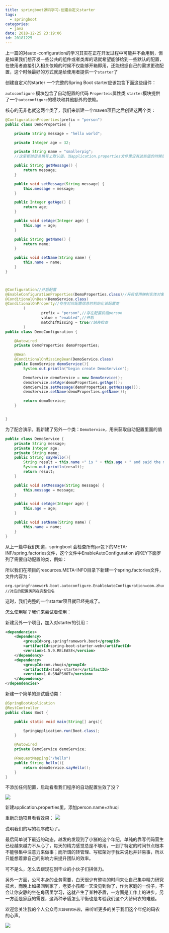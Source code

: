 ```yaml
---
title: springboot源码学习-创建自定义starter
tags:
  - springboot
categories:
  - java
date: 2018-12-25 23:19:06
id: 20181225
---
```



上一篇的对auto-configuration的学习其实在正在开发过程中可能并不会用到，但是如果我们想开发一些公共的组件或者类库的话就希望能够给到一些默认的配置，在使用者直接引入相关依赖的时候不仅能够开箱即用，还能根据自己的需求更改配置，这个时候最好的方式就是给使用者提供一个`starter`了

<!-- more -->



创建自定义的starter
一个完整的Spring Boot starter应该包含下面这些组件：

`autoconfigure` 模块包含了自动配置的代码
`Properteis`属性类
`starter`模块提供了一个`autoconfigure`的模块和其他额外的依赖。

核心的无非也就这两个类了，我们来新建一个maven项目之后创建这两个类：
``` java
@ConfigurationProperties(prefix = "person")
public class DemoProperties {

    private String message = "hello world";

    private Integer age = 32;

    private String name = "smallerpig"; 
    //这里都给信息填写上默认值，当application.properties文件里没有这些值的时候则使用这些值来作为默认

    public String getMessage() {
        return message;
    }

    public void setMessage(String message) {
        this.message = message;
    }

    public Integer getAge() {
        return age;
    }

    public void setAge(Integer age) {
        this.age = age;
    }

    public String getName() {
        return name;
    }

    public void setName(String name) {
        this.name = name;
    }
}



@Configuration//开启配置
@EnableConfigurationProperties(DemoProperties.class)//开启使用映射实体对象
@ConditionalOnBean(DemoService.class)
@ConditionalOnProperty//存在对应配置信息时初始化该配置类
        (
                prefix = "person",//存在配置前缀person
                value = "enabled",//开启
                matchIfMissing = true//缺失检查
        )
public class DemoConfiguration {

    @Autowired
    private DemoProperties demoProperties;

    @Bean
    @ConditionalOnMissingBean(DemoService.class)
    public DemoService demoService(){
        System.out.println("begin create DemoService");

        DemoService demoService = new DemoService();
        demoService.setAge(demoProperties.getAge());
        demoService.setMessage(demoProperties.getMessage());
        demoService.setName(demoProperties.getName());

        return demoService;
    }


}
```
为了配合演示，我新建了另外一个类：`DemoService`，用来获取自动配置里面的值

``` java
public class DemoService {
    private String message;
    private Integer age;
    private String name;
    public String sayHello(){
        String result = this.name +" is " + this.age + " and said the message :" + this.message;
        System.out.println(result);
        return result;
    }

    public void setMessage(String message) {
        this.message = message;
    }

    public void setAge(Integer age) {
        this.age = age;
    }

    public void setName(String name) {
        this.name = name;
    }
}
```


从上一篇中我们知道，springboot 会检查所有jar包下的META-INF/spring.factories文件，这个文件中EnableAutoConfiguration 的KEY下面罗列了需要自动配置的类，例如：

所以我们在项目的resources.META-INFO目录下新建一个spring.factories文件，文件内容为：
``` properties
org.springframework.boot.autoconfigure.EnableAutoConfiguration=com.zhuqi.study.DemoConfiguration //对应的配置类所在完整包名
```

这时，我们完整的一个starter项目就已经完成了。

怎么使用呢？我们来尝试着使用：

新建另外一个项目，加入对starter的引用：
``` xml
<dependencies>
    <dependency>
        <groupId>org.springframework.boot</groupId>
        <artifactId>spring-boot-starter-web</artifactId>
        <version>1.5.9.RELEASE</version>
    </dependency>
    <dependency>
        <groupId>com.zhuqi</groupId>
        <artifactId>study-starter</artifactId>
        <version>1.0-SNAPSHOT</version>
    </dependency>
</dependencies>
```

新建一个简单的测试启动类：
``` java
@SpringBootApplication
@RestController
public class Boot {

    public static void main(String[] args){

        SpringApplication.run(Boot.class);
    }

    @Autowired
    private DemoService demoService;

    @RequestMapping("/hello")
    public String hello(){
        return demoService.sayHello();
    }
}
```

不添加任何配置，启动看看我们程序的自动配置生效了没？

![](https://ws1.sinaimg.cn/large/006tNc79gy1fzmijgouq2j30ve0k0wjl.jpg)

新建application.properties里，添加person.name=zhuqi

重新启动项目看看效果：
![](https://ws2.sinaimg.cn/large/006tNc79gy1fzmil87a1cj30se0guwhz.jpg)


说明我们的写的程序成功了。

最后简单说下最近的动态，越发的发现到了小猪的这个年纪，单纯的靠写代码营生已经越来越力不从心了，每天的精力感觉总是不够用，一到了特定的时间节点根本不能够集中注意力来做事；而所谓的转管理、写框架对于我来说也并非易事，所以只能想着靠自己的影响力来提升团队的效率。

可不是么，怎么去跟现在刚毕业的小伙子们拼体力。

另外一方面，公司本身的业务需要，白天很少有整块的时间来让自己集中精力研究技术，而晚上如果回到家了，老婆小孩都一天没见到你了，作为家庭的一份子，不会让你安静的坐在角落里学习，这就产生了某种矛盾，一方面是工作上的进步，另一方面是家庭的需要，这两种矛盾怎么平衡也是考验我们这个大龄码农的难题。


欢迎您关注我的个人公众号`大龄码农乐园`，来听听更多的关于我们这个年纪的码农的心声。

![](https://ws4.sinaimg.cn/large/006tNc79gy1fzmj06wkutj3076076q3e.jpg)